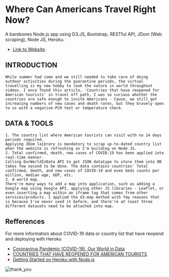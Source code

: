 # Where Can Americans Travel Right Now?

A barebones Node.js app using D3.JS, Bootstrap, RESTful API, JDom (Web scraping),  Node JS, Heroku.
- [Link to Website](https://where-to-travel-now.herokuapp.com/).

## INTRODUCTION

```
While summer had come and we still needed to take care of doing outdoor activities during the quarantine periods, the virtual travelling is my new hobby to look the nature in world throughout videos. I once found this article, 'Countries that have reopened for American tourists' in travel off path, I was so curious whether the countries are safe enough to invite Americans - Cause, we still got increasing numbers of new cases and death rates, but they bravely open to us with a negative-PCR test or temperature check.
```

## DATA & TOOLS

```
1. The country list where American tourists can visit with no 14 days periods required.
Applying JDom laibrary is mandatory to scrap up-to-dated country list when the website is refreshing as I'm building on Node JS.
2. Total confirmed, death, new cases of COVID-19 has been applied into real-time manner.
Calling OurWorldInData API to get JSON datatype to store them into DB takes few second to be done. The data contains countries' Total confirmed, death, and new cases of COVID-19 and even beds counts per million, median age, GDP, etc. 
3. A world map.
There're many ways to add a map into application, such as adding a Google map using Google API, applying other JS libraries - Leaflet, or even inserting a map within an iframe tag that comes from other services/products. I applied the d3.map method with few reasons that is because I've never used it before, and there're at least three different datasets need to be attached into map.
```

## Refferences

For more information about COVID-19 data or country list that have reopend and deploying with Heroku

- [Coronavirus Pandemic (COVID-19), Our World in Data](https://ourworldindata.org/coronavirus)
- [COUNTRIES THAT HAVE REOPENED FOR AMERICAN TOURISTS](https://www.traveloffpath.com/countries-that-have-reopened-for-american-tourists/)
- [Getting Started on Heroku with Node.js](https://devcenter.heroku.com/articles/getting-started-with-nodejs)


![thank_you](https://github.com/rimhoho/where-to-travel-now/thank_you.png)
